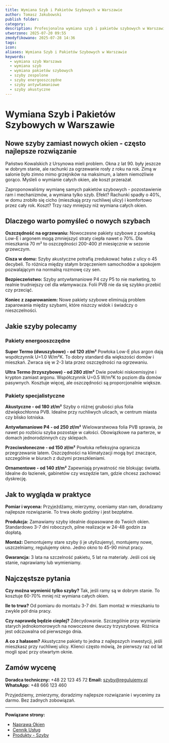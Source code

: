 ```yaml
---
title: Wymiana Szyb i Pakietów Szybowych w Warszawie
author: Tomasz Jakubowski
publish folder:
category:
description: Profesjonalna wymiana szyb i pakietów szybowych w Warszawie. Oferujemy szyby energooszczędne, akustyczne, antywłamaniowe. Popraw komfort i bezpieczeństwo swojego domu.
utworzono: 2025-07-20 09:55
zmodyfikowano: 2025-07-28 14:36
tags:
icon:
aliases: Wymiana Szyb i Pakietów Szybowych w Warszawie
keywords:
  - wymiana szyb Warszawa
  - wymiana szyb
  - wymiana pakietów szybowych
  - szyby zespolone
  - szyby energooszczędne
  - szyby antywłamaniowe
  - szyby akustyczne
---
```

# Wymiana Szyb i Pakietów Szybowych w Warszawie

## Nowe szyby zamiast nowych okien - często najlepsze rozwiązanie

Państwo Kowalskich z Ursynowa mieli problem. Okna z lat 90. były jeszcze w dobrym stanie, ale rachunki za ogrzewanie rosły z roku na rok. Zimą w salonie było zimno mimo grzejników na maksimum, a latem niemożliwie gorąco. Myśleli o wymianie całych okien, ale koszt przerażał.

Zaproponowaliśmy wymianę samych pakietów szybowych - pozostawienie ram i mechanizmów, a wymiana tylko szyb. Efekt? Rachunki spadły o 40%, w domu zrobiło się cicho (mieszkają przy ruchliwej ulicy) i komfortowo przez cały rok. Koszt? Trzy razy mniejszy niż wymiana całych okien.

## Dlaczego warto pomyśleć o nowych szybach

**Oszczędność na ogrzewaniu:** Nowoczesne pakiety szybowe z powłoką Low-E i argonem mogą zmniejszyć straty ciepła nawet o 70%. Dla mieszkania 70 m² to oszczędności 200-400 zł miesięcznie w sezonie grzewczym.

**Cisza w domu:** Szyby akustyczne potrafią zredukować hałas z ulicy o 45 decybeli. To różnica między stałym brzęczeniem samochodów a spokojem pozwalającym na normalną rozmowę czy sen.

**Bezpieczeństwo:** Szyby antywłamaniowe P4 czy P5 to nie marketing, to realnie trudniejszy cel dla włamywacza. Folii PVB nie da się szybko przebić czy przeciąć.

**Koniec z zaparowaniem:** Nowe pakiety szybowe eliminują problem zaparowania między szybami, które niszczy widok i świadczy o nieszczelności.

## Jakie szyby polecamy

### Pakiety energooszczędne

**Super Termo (dwuszybowe) - od 120 zł/m²**
Powłoka Low-E plus argon dają współczynnik U=1.0 W/m²K. To dobry standard dla większości domów i mieszkań. Zwraca się w 2-3 lata przez oszczędności na ogrzewaniu.

**Ultra Termo (trzyszybowe) - od 280 zł/m²**
Dwie powłoki niskoemisyjne i krypton zamiast argonu. Współczynnik U=0.5 W/m²K to poziom dla domów pasywnych. Kosztuje więcej, ale oszczędności są proporcjonalnie większe.

### Pakiety specjalistyczne

**Akustyczne - od 180 zł/m²**
Szyby o różnej grubości plus folia dźwiękochłonna PVB. Idealne przy ruchliwych ulicach, w centrum miasta czy blisko lotniska.

**Antywłamaniowe P4 - od 250 zł/m²**
Wielowarstwowa folia PVB sprawia, że nawet po rozbiciu szyba pozostaje w całości. Obowiązkowe na parterze, w domach jednorodzinnych czy sklepach.

**Przeciwsłoneczne - od 150 zł/m²**
Powłoka refleksyjna ogranicza przegrzewanie latem. Oszczędności na klimatyzacji mogą być znaczące, szczególnie w biurach z dużymi przeszkleniami.

**Ornamentowe - od 140 zł/m²**
Zapewniają prywatność nie blokując światła. Idealne do łazienek, gabinetów czy wszędzie tam, gdzie chcesz zachować dyskrecję.

## Jak to wygląda w praktyce

**Pomiar i wycena:** Przyjeżdżamy, mierzymy, oceniamy stan ram, doradzamy najlepsze rozwiązanie. To trwa około godziny i jest bezpłatne.

**Produkcja:** Zamawiamy szyby idealnie dopasowane do Twoich okien. Standardowo 3-7 dni roboczych, pilne realizacje w 24-48 godzin za dopłatą.

**Montaż:** Demontujemy stare szyby (i je utylizujemy), montujemy nowe, uszczelniamy, regulujemy okno. Jedno okno to 45-90 minut pracy.

**Gwarancja:** 3 lata na szczelność pakietu, 5 lat na materiały. Jeśli coś się stanie, naprawiamy lub wymieniamy.

## Najczęstsze pytania

**Czy można wymienić tylko szyby?**
Tak, jeśli ramy są w dobrym stanie. To kosztuje 60-70% mniej niż wymiana całych okien.

**Ile to trwa?**
Od pomiaru do montażu 3-7 dni. Sam montaż w mieszkaniu to zwykle pół dnia pracy.

**Czy naprawdę będzie cieplej?**
Zdecydowanie. Szczególnie przy wymianie starych jednokomorowych na nowoczesne dwuczy trzyszybowe. Różnica jest odczuwalna od pierwszego dnia.

**A co z hałasem?**
Akustyczne pakiety to jedna z najlepszych inwestycji, jeśli mieszkasz przy ruchliwej ulicy. Klienci często mówią, że pierwszy raz od lat mogli spać przy otwartym oknie.

## Zamów wycenę

**Doradca techniczny:** +48 22 123 45 72
**Email:** szyby@regulujemy.pl
**WhatsApp:** +48 666 123 460

Przyjedziemy, zmierzymy, doradzimy najlepsze rozwiązanie i wycenimy za darmo. Bez żadnych zobowiązań.

---

**Powiązane strony:**
- [Naprawa Okien](01_ACTIVE/Projects/regulujemy-pl/uslugi/naprawa-okien/index.md)
- [Cennik Usług](cennik.md)
- [Produkty - Szyby](01_ACTIVE/Projects/regulujemy-pl/produkty/szyby/index.md)
